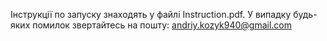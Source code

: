 Інструкції по запуску знаходять у файлі Instruction.pdf. 
У випадку будь-яких помилок звертайтесь на пошту: andriy.kozyk940@gmail.com
